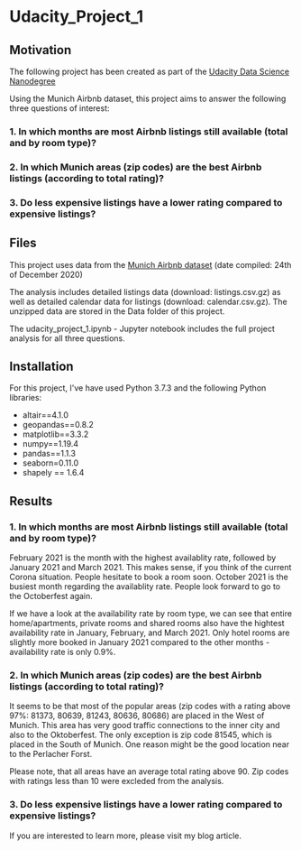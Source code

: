# Udacity_Project_1


## Motivation

The following project has been created as part of the [Udacity Data Science Nanodegree](https://www.udacity.com/course/data-scientist-nanodegree--nd025)

Using the Munich Airbnb dataset, this project aims to answer the following three questions of interest:

### 1. In which months are most Airbnb listings still available (total and by room type)?
### 2. In which Munich areas (zip codes) are the best Airbnb listings (according to total rating)?
### 3. Do less expensive listings have a lower rating compared to expensive listings? 


## Files

This project uses data from the [Munich Airbnb dataset](http://insideairbnb.com/get-the-data.html) (date compiled: 24th of December 2020)

The analysis includes detailed listings data (download: listings.csv.gz) as well as detailed calendar data for listings (download: calendar.csv.gz). The unzipped data are stored in the Data folder of this project.

The udacity_project_1.ipynb  - Jupyter notebook includes the full project analysis for all three questions.


## Installation

For this project, I've have used Python 3.7.3 and the following Python libraries:

- altair==4.1.0
- geopandas==0.8.2
- matplotlib==3.3.2
- numpy==1.19.4
- pandas==1.1.3
- seaborn=0.11.0
- shapely == 1.6.4


## Results

### 1. In which months are most Airbnb listings still available (total and by room type)?

February 2021 is the month with the highest availablity rate, followed by January 2021 and March 2021. This makes sense, if you think of the current Corona situation.      People hesitate to book a room soon. October 2021 is the busiest month regarding the availablity rate. People look forward to go to the Octoberfest again.

If we have a look at the availability rate by room type, we can see that entire home/apartments, private rooms and shared rooms also have the hightest availability rate in January, February, and March 2021. Only hotel rooms are slightly more booked in January 2021 compared to the other months - availability rate is only 0.9%.

### 2. In which Munich areas (zip codes) are the best Airbnb listings (according to total rating)?

It seems to be that most of the popular areas (zip codes with a rating above 97%: 81373, 80639, 81243, 80636, 80686) are placed in the West of Munich. This area has very good traffic connections to the inner city and also to the Oktoberfest. The only exception is zip code 81545, which is placed in the South of Munich. One reason might be the good location near to the Perlacher Forst. 

Please note, that all areas have an average total rating above 90. Zip codes with ratings less than 10 were excleded from the analysis.


### 3. Do less expensive listings have a lower rating compared to expensive listings? 



If you are interested to learn more, please visit my blog article.

